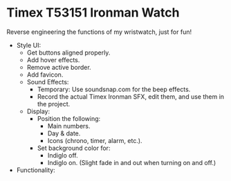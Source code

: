 # Timex T53151 Ironman Watch
Reverse engineering the functions of my wristwatch, just for fun!

- Style UI:
  - Get buttons aligned properly.
  - Add hover effects.
  - Remove active border.
  - Add favicon.
  - Sound Effects:
    - Temporary: Use soundsnap.com for the beep effects.
    - Record the actual Timex Ironman SFX, edit them, and use them in the project.
  - Display:
    - Position the following:
      - Main numbers.
      - Day & date.
      - Icons (chrono, timer, alarm, etc.).
    - Set background color for:
      - Indiglo off.
      - Indiglo on. (Slight fade in and out when turning on and off.)
- Functionality: